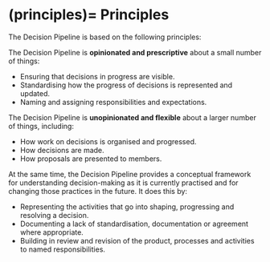 (principles)=
Principles
==========

The Decision Pipeline is based on the following principles:

The Decision Pipeline is **opinionated and prescriptive** about a small number of things:

- Ensuring that decisions in progress are visible. 
- Standardising how the progress of decisions is represented and updated.
- Naming and assigning responsibilities and expectations.

The Decision Pipeline is **unopinionated and flexible** about a larger number of things, including:

- How work on decisions is organised and progressed.
- How decisions are made.
- How proposals are presented to members.

At the same time, the Decision Pipeline provides a conceptual framework for understanding decision-making as it is currently practised and for changing those practices in the future. It does this by:

- Representing the activities that go into shaping, progressing and resolving a decision.
- Documenting a lack of standardisation, documentation or agreement where appropriate.
- Building in review and revision of the product, processes and activities to named responsibilities.